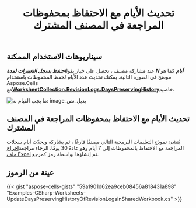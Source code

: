 ﻿---
title: تحديث الأيام مع الاحتفاظ بمحفوظات المراجعة في المصنف المشترك
type: docs
weight: 80
url: /ar/net/update-days-preserving-history-of-revision-logs-in-shared-workbook/
---
## **سيناريوهات الاستخدام الممكنة**

 عند مشاركة مصنف ، تحصل على خيار يقول***احتفظ بسجل التغييرات لمدة N أيام*** كما هو موضح في الصورة التالية. يمكنك تحديث عدد الأيام لحفظ المحفوظات باستخدام Aspose.Cells مع[**WorksheetCollection.RevisionLogs.DaysPreservingHistory**](https://reference.aspose.com/cells/net/aspose.cells.revisions/revisionlogcollection/properties/dayspreservinghistory)خاصية.

![ما يجب القيام به: image_بديل_نص](update-days-preserving-history-of-revision-logs-in-shared-workbook_1.png)

## **تحديث الأيام مع الاحتفاظ بمحفوظات المراجعة في المصنف المشترك**

 يُنشئ نموذج التعليمات البرمجية التالي مصنفًا فارغًا ، ثم يشاركه ويحدّث أيام سجلات المراجعة مع الاحتفاظ بالمحفوظات إلى 7 أيام وهو عادةً 30 يومًا. الرجاء مراجعة[إخراج ملف Excel](60489773.xlsx) تم إنشاؤها بواسطة رمز كمرجع.

## **عينة من الرموز**

{{< gist "aspose-cells-gists" "59a1901d62ea9ceb08456a818431a898" "Examples-CSharp-Worksheets-UpdateDaysPreservingHistoryOfRevisionLogsInSharedWorkbook.cs" >}}
